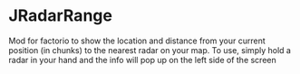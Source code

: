 # JRadarRange

Mod for factorio to show the location and distance from your current position (in chunks) to the nearest radar on your map. To use, simply hold a radar in your hand and the info will pop up on the left side of the screen
